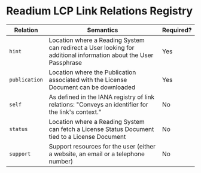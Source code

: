 # Readium LCP Link Relations Registry


| Relation | Semantics | Required? |
| -------- | --------- | --------- |
| `hint` | Location where a Reading System can redirect a User looking for additional information about the User Passphrase | Yes |
| `publication` | Location where the Publication associated with the License Document can be downloaded | Yes |
| `self` | As defined in the IANA registry of link relations: "Conveys an identifier for the link's context." | No |
| `status` | Location where a Reading System can fetch a License Status Document tied to a License Document | No |
| `support` | Support resources for the user (either a website, an email or a telephone number) | No |
